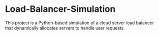 # Load-Balancer-Simulation
This project is a Python-based simulation of a cloud server load balancer that dynamically allocates servers to handle user requests.
